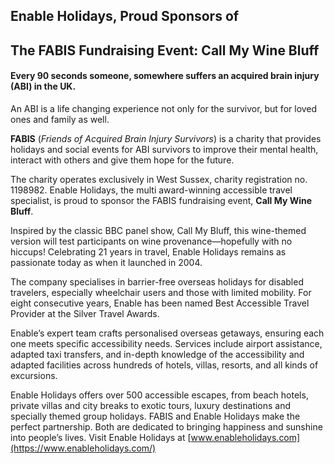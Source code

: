 ## Enable Holidays, Proud Sponsors of

## The FABIS Fundraising Event: **Call My Wine Bluff**

#### Every 90 seconds someone, somewhere suffers an acquired brain injury (ABI) in the UK.

An ABI is a life changing experience not only for the survivor, but for loved ones
and family as well.

**FABIS** (_Friends of Acquired Brain Injury Survivors_) is a charity that provides
holidays and social events for ABI survivors to improve their mental health, interact
with others and give them hope for the future.

The charity operates exclusively in West Sussex, charity registration no. 1198982.
Enable Holidays, the multi award-winning accessible travel specialist, is proud to
sponsor the FABIS fundraising event, **Call My Wine Bluff**.

Inspired by the classic BBC panel show, Call My Bluff, this wine-themed version will
test participants on wine provenance—hopefully with no hiccups! Celebrating 21 years
in travel, Enable Holidays remains as passionate today as when it launched in 2004.

The company specialises in barrier-free overseas holidays for disabled travelers,
especially wheelchair users and those with limited mobility. For eight consecutive
years, Enable has been named Best Accessible Travel Provider at the Silver Travel
Awards.

Enable’s expert team crafts personalised overseas getaways, ensuring each one meets
specific accessibility needs. Services include airport assistance, adapted taxi
transfers, and in-depth knowledge of the accessibility and adapted facilities across
hundreds of hotels, villas, resorts, and all kinds of excursions.

Enable Holidays offers over 500 accessible escapes, from beach hotels, private villas
and city breaks to exotic tours, luxury destinations and specially themed group
holidays. FABIS and Enable Holidays make the perfect partnership. Both are dedicated
to bringing happiness and sunshine into people’s lives. Visit Enable Holidays at
[www.enableholidays.com](https://www.enableholidays.com/)
